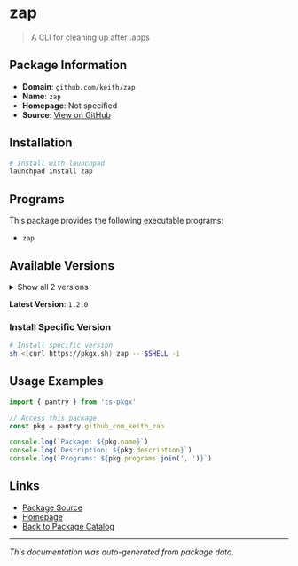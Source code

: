 # zap

> A CLI for cleaning up after .apps

## Package Information

- **Domain**: `github.com/keith/zap`
- **Name**: `zap`
- **Homepage**: Not specified
- **Source**: [View on GitHub](https://github.com/pkgxdev/pantry/tree/main/projects/github.com/keith/zap/package.yml)

## Installation

```bash
# Install with launchpad
launchpad install zap
```

## Programs

This package provides the following executable programs:

- `zap`

## Available Versions

<details>
<summary>Show all 2 versions</summary>

- `1.2.0`, `1.1.0`

</details>

**Latest Version**: `1.2.0`

### Install Specific Version

```bash
# Install specific version
sh <(curl https://pkgx.sh) zap -- $SHELL -i
```

## Usage Examples

```typescript
import { pantry } from 'ts-pkgx'

// Access this package
const pkg = pantry.github_com_keith_zap

console.log(`Package: ${pkg.name}`)
console.log(`Description: ${pkg.description}`)
console.log(`Programs: ${pkg.programs.join(', ')}`)
```

## Links

- [Package Source](https://github.com/pkgxdev/pantry/tree/main/projects/github.com/keith/zap/package.yml)
- [Homepage](#)
- [Back to Package Catalog](../package-catalog.md)

---

*This documentation was auto-generated from package data.*
